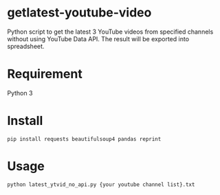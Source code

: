 # getlatest-youtube-video
Python script to get the latest 3 YouTube videos from specified channels without using YouTube Data API. The result will be exported into spreadsheet.
# Requirement
Python 3
# Install
```
pip install requests beautifulsoup4 pandas reprint
```
# Usage
```
python latest_ytvid_no_api.py {your youtube channel list}.txt
```
